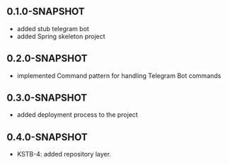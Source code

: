 ## 0.1.0-SNAPSHOT
* added stub telegram bot
* added Spring skeleton project

## 0.2.0-SNAPSHOT
* implemented Command pattern for handling Telegram Bot commands

## 0.3.0-SNAPSHOT

* added deployment process to the project
## 0.4.0-SNAPSHOT

* KSTB-4: added repository layer.